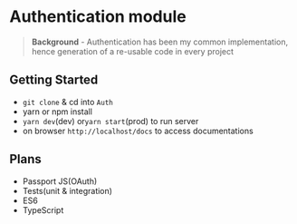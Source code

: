# Authentication module
> **Background** - Authentication has been my common implementation, hence generation of a re-usable code in every project

## Getting Started
- `git clone` & cd into `Auth`
- yarn or npm install
- `yarn dev`(dev) or`yarn start`(prod) to run server
- on browser `http://localhost/docs` to access documentations

## Plans
- Passport JS(OAuth)
- Tests(unit & integration)
- ES6
- TypeScript
